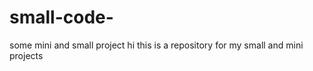 # small-code-
some mini and small project 
hi 
this is a repository for my small and mini projects 
